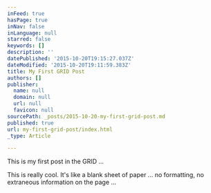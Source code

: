 ```yaml
---
inFeed: true
hasPage: true
inNav: false
inLanguage: null
starred: false
keywords: []
description: ''
datePublished: '2015-10-20T19:15:27.037Z'
dateModified: '2015-10-20T19:11:59.383Z'
title: My First GRID Post
authors: []
publisher:
  name: null
  domain: null
  url: null
  favicon: null
sourcePath: _posts/2015-10-20-my-first-grid-post.md
published: true
url: my-first-grid-post/index.html
_type: Article

---
```

This is my first post in the GRID ...

This is really cool. It's like a blank sheet of paper ... no formatting, no extraneous information on the page ...